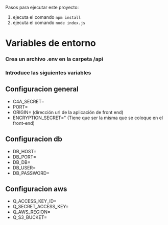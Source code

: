 
Pasos para ejecutar este proyecto:

1. ejecuta el comando `npm install`
2. ejecuta el comando `node index.js`

# Variables de entorno

### Crea un archivo .env en la carpeta /api
### Introduce las siguientes variables

## Configuracion general
* C4A_SECRET=
* PORT=
* ORIGIN= (dirección url de la aplicación de front end)
* ENCRYPTION_SECRET=" (Tiene que ser la misma que se coloque en el front-end)

## Configuracion db
* DB_HOST=
* DB_PORT=
* DB_DB=
* DB_USER=
* DB_PASSWORD=

## Configuracion aws
* Q_ACCESS_KEY_ID=
* Q_SECRET_ACCESS_KEY=
* Q_AWS_REGION=
* Q_S3_BUCKET=

